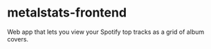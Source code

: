 # metalstats-frontend
Web app that lets you view your Spotify top tracks as a grid of album covers.
